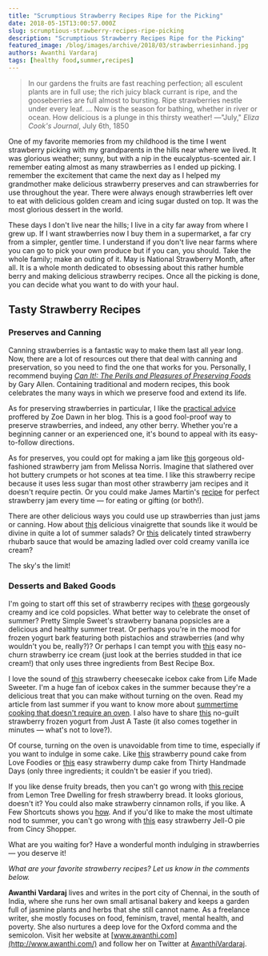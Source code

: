 ```yaml
---
title: "Scrumptious Strawberry Recipes Ripe for the Picking"
date: 2018-05-15T13:00:57.000Z
slug: scrumptious-strawberry-recipes-ripe-picking
description: "Scrumptious Strawberry Recipes Ripe for the Picking"
featured_image: /blog/images/archive/2018/03/strawberriesinhand.jpg
authors: Awanthi Vardaraj
tags: [healthy food,summer,recipes]
---
```


> In our gardens the fruits are fast reaching perfection; all esculent plants are in full use; the rich juicy black currant is ripe, and the gooseberries are full almost to bursting. Ripe strawberries nestle under every leaf. … Now is the season for bathing, whether in river or ocean. How delicious is a plunge in this thirsty weather!
> —"July," _Eliza Cook's Journal_, July 6th, 1850

One of my favorite memories from my childhood is the time I went strawberry picking with my grandparents in the hills near where we lived. It was glorious weather; sunny, but with a nip in the eucalyptus-scented air. I remember eating almost as many strawberries as I ended up picking. I remember the excitement that came the next day as I helped my grandmother make delicious strawberry preserves and can strawberries for use throughout the year. There were always enough strawberries left over to eat with delicious golden cream and icing sugar dusted on top. It was the most glorious dessert in the world.

These days I don't live near the hills; I live in a city far away from where I grew up. If I want strawberries now I buy them in a supermarket, a far cry from a simpler, gentler time. I understand if you don't live near farms where you can go to pick your own produce but if you can, you should. Take the whole family; make an outing of it. May is National Strawberry Month, after all. It is a whole month dedicated to obsessing about this rather humble berry and making delicious strawberry recipes. Once all the picking is done, you can decide what you want to do with your haul.

## Tasty Strawberry Recipes

### Preserves and Canning

Canning strawberries is a fantastic way to make them last all year long. Now, there are a lot of resources out there that deal with canning and preservation, so you need to find the one that works for you. Personally, I recommend buying _[Can It!: The Perils and Pleasures of Preserving Foods](https://www.amazon.com/exec/obidos/ISBN/1780235720/onthetable08-20)_ by Gary Allen. Containing traditional and modern recipes, this book celebrates the many ways in which we preserve food and extend its life.

As for preserving strawberries in particular, I like the [practical advice](https://zoedawn.wordpress.com/2011/06/06/a-how-to-canning-strawberries/) proffered by Zoe Dawn in her blog. This is a good fool-proof way to preserve strawberries, and indeed, any other berry. Whether you're a beginning canner or an experienced one, it's bound to appeal with its easy-to-follow directions.

As for preserves, you could opt for making a jam like [this](https://melissaknorris.com/strawberryjamrecipewithoutpectinandlowsugar/) gorgeous old-fashioned strawberry jam from Melissa Norris. Imagine that slathered over hot buttery crumpets or hot scones at tea time. I like this strawberry recipe because it uses less sugar than most other strawberry jam recipes and it doesn't require pectin. Or you could make James Martin's [recipe](https://www.bbcgoodfood.com/recipes/3161704/strawberry-jam) for perfect strawberry jam every time — for eating or gifting (or both!).

There are other delicious ways you could use up strawberries than just jams or canning. How about [this](https://www.tasteofhome.com/recipes/strawberry-basil-vinegar) delicious vinaigrette that sounds like it would be divine in quite a lot of summer salads? Or [this](https://www.tasteofhome.com/recipes/slow-cooker-rhubarb-strawberry-sauce) delicately tinted strawberry rhubarb sauce that would be amazing ladled over cold creamy vanilla ice cream?

The sky's the limit!

### Desserts and Baked Goods

I'm going to start off this set of strawberry recipes with [these](https://prettysimplesweet.com/strawberry-banana-popsicles/) gorgeously creamy and ice cold popsicles. What better way to celebrate the onset of summer? Pretty Simple Sweet's strawberry banana popsicles are a delicious and healthy summer treat. Or perhaps you're in the mood for frozen yogurt bark featuring both pistachios and strawberries (and why wouldn't you be, really?)? Or perhaps I can tempt you with [this](https://bestrecipebox.com/no-churn-strawberry-ice-cream/) easy no-churn strawberry ice cream (just look at the berries studded in that ice cream!) that only uses three ingredients from Best Recipe Box.

I love the sound of [this](https://lifemadesweeter.com/strawberry-cheesecake-icebox-cake/) strawberry cheesecake icebox cake from Life Made Sweeter. I'm a huge fan of icebox cakes in the summer because they're a delicious treat that you can make without turning on the oven. Read my article from last summer if you want to know more about [summertime cooking that doesn't require an oven](https://www.tomatoink.com/blog/posts/meals-without-the-oven.html). I also have to share [this](https://www.justataste.com/5-minute-healthy-strawberry-frozen-yogurt-recipe/) no-guilt strawberry frozen yogurt from Just A Taste (it also comes together in minutes — what's not to love?).

Of course, turning on the oven is unavoidable from time to time, especially if you want to indulge in some cake. Like [this](https://lovefoodies.com/Strawberry-Pound-Cake) strawberry pound cake from Love Foodies or [this](https://www.thirtyhandmadedays.com/strawberry-dump-cake/) easy strawberry dump cake from Thirty Handmade Days (only three ingredients; it couldn't be easier if you tried).

If you like dense fruity breads, then you can't go wrong with [this recipe](https://www.lemontreedwelling.com/2016/07/fresh-strawberry-bread.html?utm%5Fcontent=buffer9dcde&utm%5Fmedium=social&utm%5Fsource=pinterest.com&utm%5Fcampaign=buffer) from Lemon Tree Dwelling for fresh strawberry bread. It looks glorious, doesn't it? You could also make strawberry cinnamon rolls, if you like. A Few Shortcuts shows you [how](http://afewshortcuts.com/strawberry-cinnamon-rolls/). And if you'd like to make the most ultimate nod to summer, you can't go wrong with [this](http://cincyshopper.com/easy-strawberry-pie-like-frischs-and-shoneys/) easy strawberry Jell-O pie from Cincy Shopper.

What are you waiting for? Have a wonderful month indulging in strawberries — you deserve it!

_What are your favorite strawberry recipes? Let us know in the comments below._

**Awanthi Vardaraj** lives and writes in the port city of Chennai, in the south of India, where she runs her own small artisanal bakery and keeps a garden full of jasmine plants and herbs that she still cannot name. As a freelance writer, she mostly focuses on food, feminism, travel, mental health, and poverty. She also nurtures a deep love for the Oxford comma and the semicolon. Visit her website at [www.awanthi.com](http://www.awanthi.com/) and follow her on Twitter at [AwanthiVardaraj](https://twitter.com/AwanthiVardaraj).